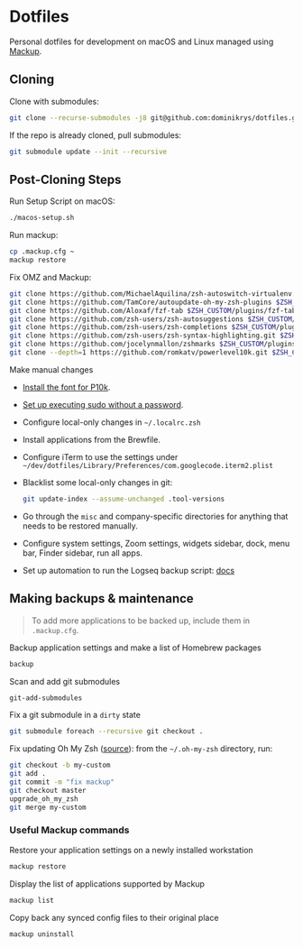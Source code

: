 # Dotfiles

Personal dotfiles for development on macOS and Linux managed using [Mackup](https://github.com/lra/mackup).

## Cloning

Clone with submodules:

```bash
git clone --recurse-submodules -j8 git@github.com:dominikrys/dotfiles.git
```

If the repo is already cloned, pull submodules:

```bash
git submodule update --init --recursive
```

## Post-Cloning Steps

Run Setup Script on macOS:

```bash
./macos-setup.sh
```

Run mackup:

```bash
cp .mackup.cfg ~
mackup restore
```

Fix OMZ and Mackup:

```sh
git clone https://github.com/MichaelAquilina/zsh-autoswitch-virtualenv.git $ZSH_CUSTOM/plugins/autoswitch_virtualenv
git clone https://github.com/TamCore/autoupdate-oh-my-zsh-plugins $ZSH_CUSTOM/plugins/autoupdate
git clone https://github.com/Aloxaf/fzf-tab $ZSH_CUSTOM/plugins/fzf-tab
git clone https://github.com/zsh-users/zsh-autosuggestions $ZSH_CUSTOM/plugins/zsh-autosuggestions
git clone https://github.com/zsh-users/zsh-completions $ZSH_CUSTOM/plugins/zsh-completions
git clone https://github.com/zsh-users/zsh-syntax-highlighting.git $ZSH_CUSTOM/plugins/zsh-syntax-highlighting
git clone https://github.com/jocelynmallon/zshmarks $ZSH_CUSTOM/plugins/zshmarks
git clone --depth=1 https://github.com/romkatv/powerlevel10k.git $ZSH_CUSTOM/themes/powerlevel10k
```

Make manual changes

- [Install the font for P10k](https://github.com/romkatv/powerlevel10k#manual-font-installation).

- [Set up executing sudo without a password](https://askubuntu.com/a/147265).

- Configure local-only changes in `~/.localrc.zsh`

- Install applications from the Brewfile.

- Configure iTerm to use the settings under `~/dev/dotfiles/Library/Preferences/com.googlecode.iterm2.plist`

- Blacklist some local-only changes in git:

  ```sh
  git update-index --assume-unchanged .tool-versions
  ```

- Go through the `misc` and company-specific directories for anything that needs to be restored manually.

- Configure system settings, Zoom settings, widgets sidebar, dock, menu bar, Finder sidebar, run all apps.

- Set up automation to run the Logseq backup script: [docs](https://stackoverflow.com/questions/36854193/scheduling-a-terminal-command-or-script-file-to-run-daily-at-a-specific-time-mac)

## Making backups & maintenance

> To add more applications to be backed up, include them in `.mackup.cfg`.

Backup application settings and make a list of Homebrew packages

```bash
backup
```

Scan and add git submodules

```bash
git-add-submodules
```

Fix a git submodule in a `dirty` state

```bash
git submodule foreach --recursive git checkout .
```

Fix updating Oh My Zsh ([source](https://github.com/lra/mackup/issues/1384#issuecomment-512667195)): from the `~/.oh-my-zsh` directory, run:

```sh
git checkout -b my-custom
git add .
git commit -m "fix mackup"
git checkout master
upgrade_oh_my_zsh
git merge my-custom
```

### Useful Mackup commands

Restore your application settings on a newly installed workstation

```bash
mackup restore
```

Display the list of applications supported by Mackup

```bash
mackup list
```

Copy back any synced config files to their original place

```bash
mackup uninstall
```
